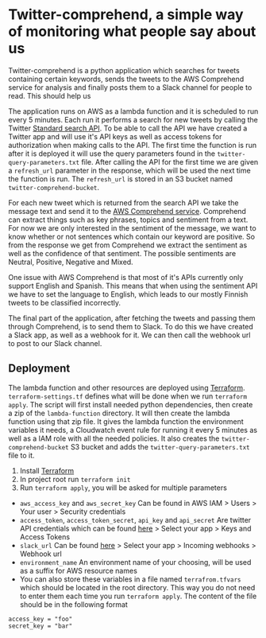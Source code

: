 # Twitter-comprehend, a simple way of monitoring what people say about us

Twitter-comprehend is a python application which searches for tweets containing certain keywords, sends the tweets to the AWS Comprehend service for analysis and finally posts them to a Slack channel for people to read. This should help us 

The application runs on AWS as a lambda function and it is scheduled to run every 5 minutes. Each run it performs a search for new tweets by calling the Twitter [Standard search API](https://developer.twitter.com/en/docs/tweets/search/api-reference/get-search-tweets). To be able to call the API we have created a Twitter app and will use it's API keys as well as access tokens for authorization when making calls to the API. The first time the function is run after it is deployed it will use the query parameters found in the `twitter-query-parameters.txt` file. After calling the API for the first time we are given a `refresh_url` parameter in the response, which will be used the next time the function is run. The `refresh_url` is stored in an S3 bucket named `twitter-comprehend-bucket`.

For each new tweet which is returned from the search API we take the message text and send it to the [AWS Comprehend service](https://aws.amazon.com/comprehend/). Comprehend can extract things such as key phrases, topics and sentiment from a text. For now we are only interested in the sentiment of the message, we want to know whether or not sentences which contain our keyword are positive. So from the response we get from Comprehend we extract the sentiment as well as the confidence of that sentiment. The possible sentiments are Neutral, Positive, Negative and Mixed.

One issue with AWS Comprehend is that most of it's APIs currently only support English and Spanish. This means that when using the sentiment API we have to set the language to English, which leads to our mostly Finnish tweets to be classified incorrectly.

The final part of the application, after fetching the tweets and passing them through Comprehend, is to send them to Slack. To do this we have created a Slack app, as well as a webhook for it. We can then call the webhook url to post to our Slack channel.

## Deployment

The lambda function and other resources are deployed using [Terraform](https://www.terraform.io/). `terraform-settings.tf` defines what will be done when we run `terraform apply`. The script will first install needed python dependencies, then create a zip of the `lambda-function` directory. It will then create the lambda function using that zip file. It gives the lambda function the environment variables it needs, a Cloudwatch event rule for running it every 5 minutes as well as a IAM role with all the needed policies. It also creates the `twitter-comprehend-bucket` S3 bucket and adds the `twitter-query-parameters.txt` file to it.

1. Install [Terraform](https://www.terraform.io/)
2. In project root run `terraform init`
3. Run `terraform apply`, you will be asked for multiple parameters
* `aws_access_key` and `aws_secret_key` Can be found in AWS IAM > Users > Your user > Security credentials
* `access_token`, `access_token_secret`, `api_key` and `api_secret` Are twitter API credentials which can be found [here](https://apps.twitter.com/) > Select your app > Keys and Access Tokens
* `slack_url` Can be found [here](https://api.slack.com/apps) > Select your app > Incoming webhooks > Webhook url
* `environment_name` An environment name of your choosing, will be used as a suffix for AWS resource names
* You can also store these variables in a file named `terrafrom.tfvars` which should be located in the root directory. This way you do not need to enter them each time you run `terraform apply`. The content of the file should be in the following format

```
access_key = "foo"
secret_key = "bar"
```